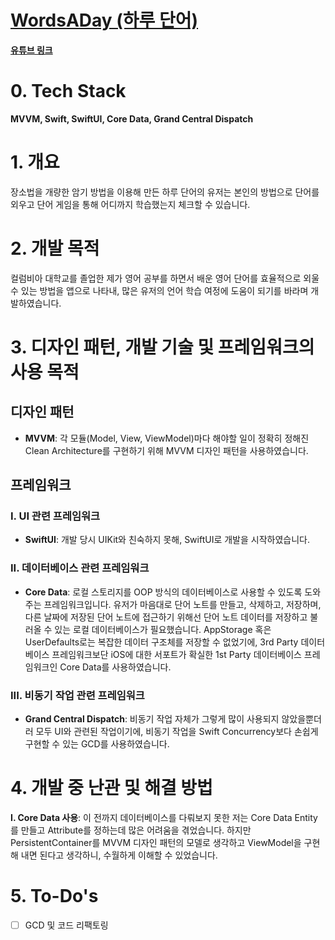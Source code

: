 # [WordsADay (하루 단어)](https://apps.apple.com/kr/app/%ED%95%98%EB%A3%A8-%EB%8B%A8%EC%96%B4/id6449736565?l=en)

**[유튜브 링크](https://youtube.com/shorts/XjecEqldjcY)**

# 0. Tech Stack
**MVVM, Swift, SwiftUI, Core Data, Grand Central Dispatch**

# 1. 개요
장소법을 개량한 암기 방법을 이용해 만든 하루 단어의 유저는 본인의 방법으로 단어를 외우고 단어 게임을 통해 어디까지 학습했는지 체크할 수 있습니다.

# 2. 개발 목적
컬럼비아 대학교를 졸업한 제가 영어 공부를 하면서 배운 영어 단어를 효율적으로 외울 수 있는 방법을 앱으로 나타내, 많은 유저의 언어 학습 여정에 도움이 되기를 바라며 개발하였습니다.

# 3. 디자인 패턴, 개발 기술 및 프레임워크의 사용 목적
## 디자인 패턴
- **MVVM**: 각 모듈(Model, View, ViewModel)마다 해야할 일이 정확히 정해진 Clean Architecture를 구현하기 위해 MVVM 디자인 패턴을 사용하였습니다.

## 프레임워크

### I. UI 관련 프레임워크

- **SwiftUI**: 개발 당시 UIKit와 친숙하지 못해, SwiftUI로 개발을 시작하였습니다.

### II. 데이터베이스 관련 프레임워크

- **Core Data**: 로컬 스토리지를 OOP 방식의 데이터베이스로 사용할 수 있도록 도와주는 프레임워크입니다. 유저가 마음대로 단어 노트를 만들고, 삭제하고, 저장하며, 다른 날짜에 저장된 단어 노트에 접근하기 위해선 단어 노트 데이터를 저장하고 불러올 수 있는 로컬 데이터베이스가 필요했습니다. AppStorage 혹은 UserDefaults로는 복잡한 데이터 구조체를 저장할 수 없었기에, 3rd Party 데이터베이스 프레임워크보단 iOS에 대한 서포트가 확실한 1st Party 데이터베이스 프레임워크인 Core Data를 사용하였습니다.

### III. 비동기 작업 관련 프레임워크

- **Grand Central Dispatch**: 비동기 작업 자체가 그렇게 많이 사용되지 않았을뿐더러 모두 UI와 관련된 작업이기에, 비동기 작업을 Swift Concurrency보다 손쉽게 구현할 수 있는 GCD를 사용하였습니다.

# 4. 개발 중 난관 및 해결 방법
**I. Core Data 사용**: 이 전까지 데이터베이스를 다뤄보지 못한 저는 Core Data Entity를 만들고 Attribute를 정하는데 많은 어려움을 겪었습니다. 하지만 PersistentContainer를 MVVM 디자인 패턴의 모델로 생각하고 ViewModel을 구현해 내면 된다고 생각하니, 수월하게 이해할 수 있었습니다.

# 5. To-Do's
- [ ] GCD 및 코드 리팩토링
